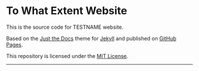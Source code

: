 # To What Extent Website

This is the source code for TESTNAME website.

Based on the [Just the Docs] theme for [Jekyll] and published on [GitHub Pages].

This repository is licensed under the [MIT License].

----

[Jekyll]: https://jekyllrb.com
[Just the Docs]: https://just-the-docs.github.io/just-the-docs/
[GitHub Pages]: https://docs.github.com/en/pages
[MIT License]: https://en.wikipedia.org/wiki/MIT_License
